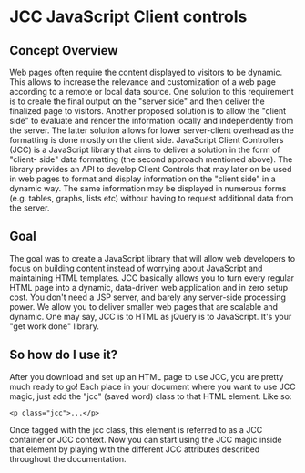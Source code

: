 JCC JavaScript Client controls
==============================

Concept Overview
-----------------

Web pages often require the content displayed to visitors to be dynamic. This
allows to increase the relevance and customization of a web page according to
a remote or local data source. One solution to this requirement is to create
the final output on the "server side" and then deliver the finalized page to
visitors. Another proposed solution is to allow the "client side" to evaluate
and render the information locally and independently from the server. The
latter solution allows for lower server-client overhead as the formatting is
done mostly on the client side. JavaScript Client Controllers (JCC) is a
JavaScript library that aims to deliver a solution in the form of "client-
side" data formatting (the second approach mentioned above). The library
provides an API to develop Client Controls that may later on be used in web
pages to format and display information on the "client side" in a dynamic way.
The same information may be displayed in numerous forms (e.g. tables, graphs,
lists etc) without having to request additional data from the server.

Goal
----

The goal was to create a JavaScript library that will allow web developers to
focus on building content instead of worrying about JavaScript and maintaining
HTML templates. JCC basically allows you to turn every regular HTML page into
a dynamic, data-driven web application and in zero setup cost. You don't need
a JSP server, and barely any server-side processing power. We allow you to
deliver smaller web pages that are scalable and dynamic. One may say, JCC is
to HTML as jQuery is to JavaScript. It's your "get work done" library.

So how do I use it?
-------------------

After you download and set up an HTML page to use JCC, you are pretty much
ready to go! Each place in your document where you want to use JCC magic, just
add the "jcc" (saved word) class to that HTML element. Like so:

    <p class="jcc">...</p>

Once tagged with the jcc class, this element is referred to as a JCC container
or JCC context. Now you can start using the JCC magic inside that element by
playing with the different JCC attributes described throughout the
documentation.